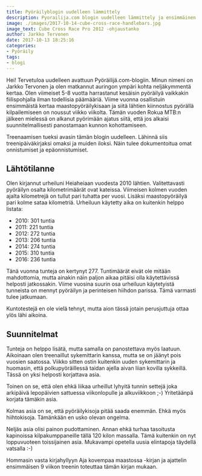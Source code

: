 ```yaml
---
title: Pyöräilyblogin uudelleen lämmittely
description: Pyorailija.com blogin uudelleen lämmittely ja ensimmäinen kirjoitus. Jatkossa blogista löytyy treeniyhteenvetoja sekä muita pyöräilyyn liittyviä kirjoituksia.
image: ./images/2017-10-14-cube-cross-race-handlebars.jpg
image_text: Cube Cross Race Pro 2012 -ohjaustanko
author: Jarkko Tervonen
date: 2017-10-13 18:25:16
categories:
- Pyöräily
tags:
- blogi
---
```

Hei! Tervetuloa uudelleen avattuun Pyöräilijä.com-blogiin. Minun nimeni on Jarkko Tervonen ja olen matkannut auringon ympäri kohta neljäkymmentä kertaa. Olen viimeiset 5-8 vuotta harrastanut kesäisin pyöräilyä vaikkakin fiilispohjalla ilman todellisia päämääriä. Viime vuonna osallistuin ensimmäistä kertaa maastopyöräilykisaan ja siitä lähtien kiinnostus pyörällä kilpailemiseen on noussut viikko viikolta. Tämän vuoden Rokua MTB:n jälkeen mielessä on alkanut pyörimään ajatus siitä, että jos alkaisi suunnitelmallisesti panostamaan kunnon kohottamiseen.

Treenaamisen tueksi avasin tämän blogin uudelleen. Lähinnä siis treenipäiväkirjaksi omaksi ja muiden iloksi. Näin tulee dokumentoitua omat onnistumiset ja epäonnistumiset.

## Lähtötilanne

Olen kirjannut urheiluni Heiaheiaan vuodesta 2010 lähtien. Valitettavasti pyöräilyn osalta kilometrimäärät ovat kateissa. Viimeisen kolmen vuoden ajalta kilometrejä on tullut pari tuhatta per vuosi. Lisäksi maastopyöräilyä pari kolme sataa kilometriä. Urheiluun käytetty aika on kuitenkin helppo listata:

- 2010: 301 tuntia
- 2011: 221 tuntia
- 2012: 272 tuntia
- 2013: 206 tuntia
- 2014: 274 tuntia
- 2015: 310 tuntia
- 2016: 236 tuntia

Tänä vuonna tunteja on kertynyt 277. Tuntimäärät eivät ole mitään mahdottomia, mutta ainakin näin paljon aikaa pitäisi olla käytettävissä helposti jatkossakin. Viime vuosina suurin osa urheiluun käytetyistä tunneista on mennyt pyöräilyn ja perinteisen hiihdon parissa. Tämä varmasti tulee jatkumaan.

Kuntotestejä en ole vielä tehnyt, mutta aion tässä jotain perusjuttuja ottaa ylös lähi aikoina.

## Suunnitelmat

Tunteja on helppo lisätä, mutta samalla on panostettava myös laatuun. Aikoinaan olen treenaillut sykemittarin kanssa, mutta se on jäänyt pois vuosien saatossa. Viikko sitten ostin kuitenkin uuden sykemittarin ja huomasin, että polkupyöräillessä taidan ajella aivan liian kovilla sykkeillä. Tässä on yksi helposti korjattava asia.

Toinen on se, että olen ehkä liikaa urheillut lyhyitä tunnin settejä joka arkipäivä lepopäivien sattuessa viikonlopulle ja alkuviikkoon ;-) Yritetäänpä korjata tämäkin asia.

Kolmas asia on se, että pyöräilykisoja pitää saada enemmän. Ehkä myös hiihtokisoja. Tämänkään en usko olevan ongelma.

Neljäs asia olisi painon pudottaminen. Annan ehkä turhaa tasoitusta kapinoissa kilpakumppaneille tällä 120 kilon massalla. Tämä kuitenkin on nyt loppuvuoteen toissijainen asia. Mukavampi opetella uusia elintapoja täydellä vatsalla :-)

Hommasin vasta kirjahyllyyn Aja kovempaa maastossa -kirjan ja ajattelin ensimmäisen 9 viikon treenin toteuttaa tämän kirjan mukaan.
